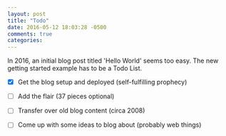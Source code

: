 ```yaml
---
layout: post
title: "Todo"
date: 2016-05-12 18:03:28 -0500
comments: true
categories: 
---
```


In 2016, an initial blog post titled 'Hello World' seems too easy.  The new getting started example has to be a Todo List.

* [x] Get the blog setup and deployed (self-fulfilling prophecy)
* [ ] Add the flair (37 pieces optional)
* [ ] Transfer over old blog content (circa 2008)
* [ ] Come up with some ideas to blog about (probably web things)

